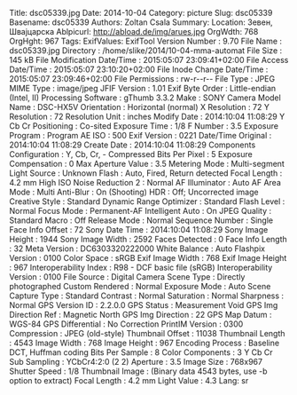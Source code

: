 Title: dsc05339.jpg
Date: 2014-10-04
Category: picture
Slug: dsc05339
Basename: dsc05339
Authors: Zoltan Csala
Summary:
Location: Зевен, Швајцарска
Ablpicurl: http://abload.de/img/arues.jpg
OrgWdth: 768
OrgHght: 967
Tags:
ExifValues: ExifTool Version Number : 9.70
            File Name : dsc05339.jpg
            Directory : /home/slike/2014/10-04-mma-automat
            File Size : 145 kB
            File Modification Date/Time : 2015:05:07 23:09:41+02:00
            File Access Date/Time : 2015:05:07 23:10:20+02:00
            File Inode Change Date/Time : 2015:05:07 23:09:46+02:00
            File Permissions : rw-r--r--
            File Type : JPEG
            MIME Type : image/jpeg
            JFIF Version : 1.01
            Exif Byte Order : Little-endian (Intel, II)
            Processing Software : gThumb 3.3.2
            Make : SONY
            Camera Model Name : DSC-HX5V
            Orientation : Horizontal (normal)
            X Resolution : 72
            Y Resolution : 72
            Resolution Unit : inches
            Modify Date : 2014:10:04 11:08:29
            Y Cb Cr Positioning : Co-sited
            Exposure Time : 1/8
            F Number : 3.5
            Exposure Program : Program AE
            ISO : 500
            Exif Version : 0221
            Date/Time Original : 2014:10:04 11:08:29
            Create Date : 2014:10:04 11:08:29
            Components Configuration : Y, Cb, Cr, -
            Compressed Bits Per Pixel : 5
            Exposure Compensation : 0
            Max Aperture Value : 3.5
            Metering Mode : Multi-segment
            Light Source : Unknown
            Flash : Auto, Fired, Return detected
            Focal Length : 4.2 mm
            High ISO Noise Reduction 2 : Normal
            AF Illuminator : Auto
            AF Area Mode : Multi
            Anti-Blur : On (Shooting)
            HDR : Off; Uncorrected image
            Creative Style : Standard
            Dynamic Range Optimizer : Standard
            Flash Level : Normal
            Focus Mode : Permanent-AF
            Intelligent Auto : On
            JPEG Quality : Standard
            Macro : Off
            Release Mode : Normal
            Sequence Number : Single
            Face Info Offset : 72
            Sony Date Time : 2014:10:04 11:08:29
            Sony Image Height : 1944
            Sony Image Width : 2592
            Faces Detected : 0
            Face Info Length : 32
            Meta Version : DC6303320222000
            White Balance : Auto
            Flashpix Version : 0100
            Color Space : sRGB
            Exif Image Width : 768
            Exif Image Height : 967
            Interoperability Index : R98 - DCF basic file (sRGB)
            Interoperability Version : 0100
            File Source : Digital Camera
            Scene Type : Directly photographed
            Custom Rendered : Normal
            Exposure Mode : Auto
            Scene Capture Type : Standard
            Contrast : Normal
            Saturation : Normal
            Sharpness : Normal
            GPS Version ID : 2.2.0.0
            GPS Status : Measurement Void
            GPS Img Direction Ref : Magnetic North
            GPS Img Direction : 22
            GPS Map Datum : WGS-84
            GPS Differential : No Correction
            PrintIM Version : 0300
            Compression : JPEG (old-style)
            Thumbnail Offset : 11038
            Thumbnail Length : 4543
            Image Width : 768
            Image Height : 967
            Encoding Process : Baseline DCT, Huffman coding
            Bits Per Sample : 8
            Color Components : 3
            Y Cb Cr Sub Sampling : YCbCr4:2:0 (2 2)
            Aperture : 3.5
            Image Size : 768x967
            Shutter Speed : 1/8
            Thumbnail Image : (Binary data 4543 bytes, use -b option to extract)
            Focal Length : 4.2 mm
            Light Value : 4.3
Lang: sr


